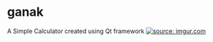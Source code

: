 # ganak
A Simple Calculator created using Qt framework
<a href="https://imgur.com/hm2js7t"><img src="https://i.imgur.com/hm2js7t.gif" title="source: imgur.com" /></a>
